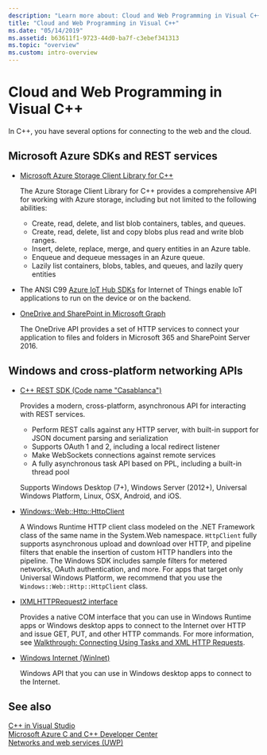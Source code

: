 ```yaml
---
description: "Learn more about: Cloud and Web Programming in Visual C++"
title: "Cloud and Web Programming in Visual C++"
ms.date: "05/14/2019"
ms.assetid: b63611f1-9723-44d0-ba7f-c3ebef341313
ms.topic: "overview"
ms.custom: intro-overview
---
```

# Cloud and Web Programming in Visual C++

In C++, you have several options for connecting to the web and the cloud.

## Microsoft Azure SDKs and REST services

- [Microsoft Azure Storage Client Library for C++](https://azure.github.io/azure-storage-cpp/)

  The Azure Storage Client Library for C++ provides a comprehensive API for working with Azure storage, including but not limited to the following abilities:

  - Create, read, delete, and list blob containers, tables, and queues.
  - Create, read, delete, list and copy blobs plus read and write blob ranges.
  - Insert, delete, replace, merge, and query entities in an Azure table.
  - Enqueue and dequeue messages in an Azure queue.
  - Lazily list containers, blobs, tables, and queues, and lazily query entities

- The ANSI C99 [Azure IoT Hub SDKs](/azure/iot-hub/iot-hub-devguide-sdks) for Internet of Things enable IoT applications to run on the device or on the backend.

- [OneDrive and SharePoint in Microsoft Graph](https://dev.onedrive.com/README.htm)

  The OneDrive API provides a set of HTTP services to connect your application to files and folders in Microsoft 365 and SharePoint Server 2016.

## Windows and cross-platform networking APIs

- [C++ REST SDK (Code name "Casablanca")](https://github.com/Microsoft/cpprestsdk)

  Provides a modern, cross-platform, asynchronous API for interacting with REST services.

  - Perform REST calls against any HTTP server, with built-in support for JSON document parsing and serialization
  - Supports OAuth 1 and 2, including a local redirect listener
  - Make WebSockets connections against remote services
  - A fully asynchronous task API based on PPL, including a built-in thread pool

  Supports Windows Desktop (7+), Windows Server (2012+), Universal Windows Platform, Linux, OSX, Android, and iOS.

- [Windows::Web::Http::HttpClient](/uwp/api/windows.web.http.httpclient)

  A Windows Runtime HTTP client class modeled on the .NET Framework class of the same name in the System.Web namespace. `HttpClient` fully supports asynchronous upload and download over HTTP, and pipeline filters that enable the insertion of custom HTTP handlers into the pipeline. The Windows SDK includes sample filters for metered networks, OAuth authentication, and more. For apps that target only Universal Windows Platform, we recommend that you use the `Windows::Web::Http::HttpClient` class.

- [IXMLHTTPRequest2 interface](/windows/win32/api/msxml6/nn-msxml6-ixmlhttprequest2)

  Provides a native COM interface that you can use in Windows Runtime apps or Windows desktop apps to connect to the Internet over HTTP and issue GET, PUT, and other HTTP commands. For more information, see [Walkthrough: Connecting Using Tasks and XML HTTP Requests](../parallel/concrt/walkthrough-connecting-using-tasks-and-xml-http-requests.md).

- [Windows Internet (WinInet)](/windows/win32/WinInet/portal)

  Windows API that you can use in Windows desktop apps to connect to the Internet.

## See also

[C++ in Visual Studio](../overview/visual-cpp-in-visual-studio.md) <br/>
[Microsoft Azure C and C++ Developer Center](https://azure.microsoft.com/develop/cpp/) <br/>
[Networks and web services (UWP)](/windows/uwp/networking/)
